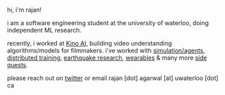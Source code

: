 hi, i'm rajan!

i am a software engineering student at the university of waterloo, doing independent ML research. 

recently, i worked at [Kino AI](https://kino.ai), building video understanding algorithms/models for filmmakers. i've worked with [simulation/agents](https://humansimulation.ai), [distributed training](https://rajan.sh/work/arceus), [earthquake research](https://rajan.sh/work/shapeshift), [wearables](https://www.youtube.com/watch?v=Vmupugz2M1s) & many more [side quests](https://rajan.sh).

please reach out on [twitter](https://x.com/_rajanagarwal) or email rajan [dot] agarwal [at] uwaterloo [dot] ca

